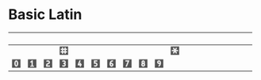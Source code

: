 # Basic Latin

| &#x2003; | &#x2003; | &#x2003; | &#x2003; | &#x2003; | &#x2003; | &#x2003; | &#x2003; | &#x2003; | &#x2003; | &#x2003; | &#x2003; | &#x2003; | &#x2003; | &#x2003; | &#x2003; |
| :---: | :---: | :---: | :---: | :---: | :---: | :---: | :---: | :---: | :---: | :---: | :---: | :---: | :---: | :---: | :---: |
| &#160; | &#160; | &#160; | <a href="U+0023-VS16-U+20E3_keycap_square.svg" title="Keycap square"><img src="U+0023-VS16-U+20E3_keycap_square.svg" x="0" y="0" width="18" height="18"/></a>| &#160; | &#160; | &#160; | &#160; | &#160; | &#160; | <a href="U+002A-VS16-U+20E3_keycap_star.svg" title="Keycap star"><img src="U+002A-VS16-U+20E3_keycap_star.svg" x="0" y="0" width="18" height="18"/></a>| &#160; | &#160; | &#160; | &#160; | &#160; |
| <a href="U+0030-VS16-U+20E3_keycap_0.svg" title="Keycap 0"><img src="U+0030-VS16-U+20E3_keycap_0.svg" x="0" y="0" width="18" height="18"/></a>| <a href="U+0031-VS16-U+20E3_keycap_1.svg" title="Keycap 1"><img src="U+0031-VS16-U+20E3_keycap_1.svg" x="0" y="0" width="18" height="18"/></a>| <a href="U+0032-VS16-U+20E3_keycap_2.svg" title="Keycap 2"><img src="U+0032-VS16-U+20E3_keycap_2.svg" x="0" y="0" width="18" height="18"/></a>| <a href="U+0033-VS16-U+20E3_keycap_3.svg" title="Keycap 3"><img src="U+0033-VS16-U+20E3_keycap_3.svg" x="0" y="0" width="18" height="18"/></a>| <a href="U+0034-VS16-U+20E3_keycap_4.svg" title="Keycap 4"><img src="U+0034-VS16-U+20E3_keycap_4.svg" x="0" y="0" width="18" height="18"/></a>| <a href="U+0035-VS16-U+20E3_keycap_5.svg" title="Keycap 5"><img src="U+0035-VS16-U+20E3_keycap_5.svg" x="0" y="0" width="18" height="18"/></a>| <a href="U+0036-VS16-U+20E3_keycap_6.svg" title="Keycap 6"><img src="U+0036-VS16-U+20E3_keycap_6.svg" x="0" y="0" width="18" height="18"/></a>| <a href="U+0037-VS16-U+20E3_keycap_7.svg" title="Keycap 7"><img src="U+0037-VS16-U+20E3_keycap_7.svg" x="0" y="0" width="18" height="18"/></a>| <a href="U+0038-VS16-U+20E3_keycap_8.svg" title="Keycap 8"><img src="U+0038-VS16-U+20E3_keycap_8.svg" x="0" y="0" width="18" height="18"/></a>| <a href="U+0039-VS16-U+20E3_keycap_9.svg" title="Keycap 9"><img src="U+0039-VS16-U+20E3_keycap_9.svg" x="0" y="0" width="18" height="18"/></a>|



